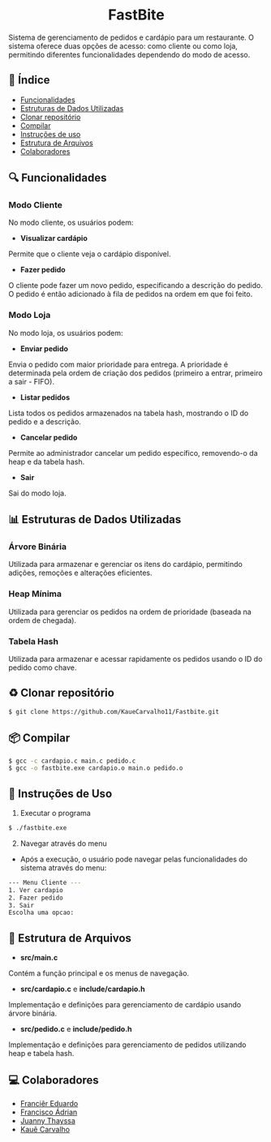 <h1 align="center">FastBite</h1>    
Sistema de gerenciamento de pedidos e cardápio para um restaurante. O sistema oferece duas opções de acesso: como cliente ou como loja, permitindo diferentes funcionalidades dependendo do modo de acesso.

##  📖 Índice  
- [Funcionalidades](#funcionalidades)    
- [Estruturas de Dados Utilizadas](#estruturas-de-dados-utilizadas)   
- [Clonar repositório](#clonar-repositorio)  
- [Compilar](#compilar)  
- [Instruções de uso](#instrucoes-de-uso)  
- [Estrutura de Arquivos](#estrutura-de-arquivos) 
- [Colaboradores](#colaboradores) 

<a id="funcionalidades"></a>
## 🔍 Funcionalidades

### Modo Cliente
No modo cliente, os usuários podem:

* **Visualizar cardápio**

Permite que o cliente veja o cardápio disponível.

* **Fazer pedido**

O cliente pode fazer um novo pedido, especificando a descrição do pedido. O pedido é então adicionado à fila de pedidos na ordem em que foi feito.

### Modo Loja
No modo loja, os usuários podem:

* **Enviar pedido**

Envia o pedido com maior prioridade para entrega. A prioridade é determinada pela ordem de criação dos pedidos (primeiro a entrar, primeiro a sair - FIFO).


* **Listar pedidos**

Lista todos os pedidos armazenados na tabela hash, mostrando o ID do pedido e a descrição.


* **Cancelar pedido**

Permite ao administrador cancelar um pedido específico, removendo-o da heap e da tabela hash.

* **Sair**

Sai do modo loja.

<a id="estruturas-de-dados-utilizadas"></a>
##  📊 Estruturas de Dados Utilizadas

### Árvore Binária
Utilizada para armazenar e gerenciar os itens do cardápio, permitindo adições, remoções e alterações eficientes.

### Heap Mínima
Utilizada para gerenciar os pedidos na ordem de prioridade (baseada na ordem de chegada).

### Tabela Hash
Utilizada para armazenar e acessar rapidamente os pedidos usando o ID do pedido como chave.

<a id="clonar-repositorio"></a>
## ♻ Clonar repositório
```Bash 
$ git clone https://github.com/KaueCarvalho11/Fastbite.git
```

<a id="compilar"></a>
## 📦 Compilar
```Bash
$ gcc -c cardapio.c main.c pedido.c
$ gcc -o fastbite.exe cardapio.o main.o pedido.o
```

<a id="instrucoes-de-uso"></a>
## 📝 Instruções de Uso 
1. Executar o programa
```bash
$ ./fastbite.exe
```
2. Navegar através do menu
 - Após a execução, o usuário pode navegar pelas funcionalidades do sistema através do menu:
```bash
--- Menu Cliente ---
1. Ver cardapio
2. Fazer pedido
3. Sair
Escolha uma opcao:
```

<a id="estrutura-de-arquivos"></a>
## 📁 Estrutura de Arquivos

* **src/main.c**

Contém a função principal e os menus de navegação.

* **src/cardapio.c** e **include/cardapio.h**

Implementação e definições para gerenciamento de cardápio usando árvore binária.

* **src/pedido.c** e **include/pedido.h**

 Implementação e definições para gerenciamento de pedidos utilizando heap e tabela hash.

<a id="colaboradores"></a> 
 ## 💻 Colaboradores
- [Franciêr Eduardo](https://github.com/FrancierLuz)
- [Francisco Ádrian](https://github.com/adrianviniciuscs)
- [Juanny Thayssa](https://github.com/Thayssz)
- [Kauê Carvalho](https://github.com/KaueCarvalho11)